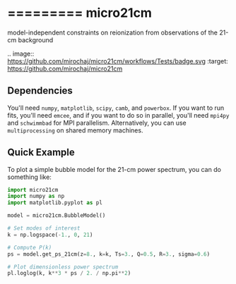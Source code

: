 =========
micro21cm
=========
model-independent constraints on reionization from observations of the 21-cm background

.. image:: https://github.com/mirochaj/micro21cm/workflows/Tests/badge.svg
    :target: https://github.com/mirochaj/micro21cm

## Dependencies

You'll need `numpy`, `matplotlib`, `scipy`, `camb`, and `powerbox`. If you want to run fits, you'll need `emcee`, and if you want to do so in parallel, you'll need `mpi4py` and `schwimmbad` for MPI parallelism. Alternatively, you can use `multiprocessing` on shared memory machines.

## Quick Example

To plot a simple bubble model for the 21-cm power spectrum, you can do something
like:

```python
import micro21cm
import numpy as np
import matplotlib.pyplot as pl

model = micro21cm.BubbleModel()

# Set modes of interest
k = np.logspace(-1., 0, 21)

# Compute P(k)
ps = model.get_ps_21cm(z=8., k=k, Ts=3., Q=0.5, R=3., sigma=0.6)

# Plot dimensionless power spectrum
pl.loglog(k, k**3 * ps / 2. / np.pi**2)
```
